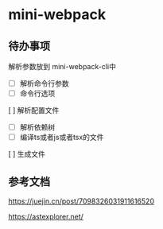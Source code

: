# mini-webpack

## 待办事项

解析参数放到 mini-webpack-cli中

- [ ] 解析命令行参数
- [ ] 命令行选项

[ ] 解析配置文件

- [ ] 解析依赖树
- [ ] 编译ts或者js或者tsx的文件

[ ] 生成文件

## 参考文档

<https://juejin.cn/post/7098326031911616520>

<https://astexplorer.net/>
